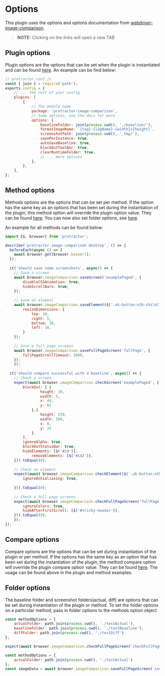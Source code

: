# Options
This plugin uses the options and options documentation from [webdriver-image-comparison](https://github.com/wswebcreation/webdriver-image-comparison).

> **NOTE:** Clicking on the links will open a new TAB 

## Plugin options
Plugin options are the options that can be set when the plugin is instantiated and can be found <a href="https://github.com/wswebcreation/webdriver-image-comparison/blob/master/docs/OPTIONS.md#plugin-options" target="_blank">here</a>.
An example can be find below:

```js
// protractor.conf.js
const { join } = require('path');
exports.config = {
	// ... the rest of your config
	plugins: [
		{
			// The module name
			package: 'protractor-image-comparison',
			// Some options, see the docs for more
			options: {
				baselineFolder: join(process.cwd(), './baseline/'),
				formatImageName: `{tag}-{logName}-{width}x{height}`,
				screenshotPath: join(process.cwd(), '.tmp/'),
				savePerInstance: true,
				autoSaveBaseline: true,
				blockOutToolBar: true,
				clearRuntimeFolder: true,
				// ... more options
			},
		},
	],
};
``` 

## Method options
Methods options are the options that can be set per method. If the option has the same key as an options that has been set during the instantiation of the plugin, this method option will override the plugin option value.
They can be found <a href="https://github.com/wswebcreation/webdriver-image-comparison/blob/master/docs/OPTIONS.md#method-options" target="_blank">here</a>.
You can now also set folder options, see [here](#folder-options).

An example for all methods can be found below:

```js
import {$, browser} from 'protractor';

describe('protractor-image-comparison desktop', () => {
  beforeEach(async () => {
    await browser.get(browser.baseUrl);
  });
  
  it('should save some screenshots', async() => {
  	// Save a screen
  	await browser.imageComparison.saveScreen('examplePaged', {
  		disableCSSAnimation: true,
  		hideScrollBars: true,
  	});
  	
  	// Save an element
  	await browser.imageComparison.saveElement($('.uk-button:nth-child(1)'), 'firstButtonElement', {
  		resizeDimensions: { 
  			top: 10, 
  			right: 5, 
  			bottom: 30, 
  			left: 10,
  		}
  	});
  	
  	// Save a full page screens
  	await browser.imageComparison.saveFullPageScreen('fullPage', {
  		fullPageScrollTimeout: 3000,
  	});
	});
  
  it('should compare successful with a baseline', async() => {
  	// Check a screen
  	expect(await browser.imageComparison.checkScreen('examplePaged', {
  		blockOut: [ {
  				height: 10, 
  				width: 5, 
  				x: 40, 
  				y: 65
  			},{
  				height: 250, 
  				width: 500,
  				x: 0,
  				y: 35
  			},
  		],
  		ignoreAlpha: true,
  		blockOutStatusBar: true,
  		hideElements: [$('#id')],
			removeElements: [$('#id2')],
  	})).toEqual(0);
  	
  	// Check an element
  	expect(await browser.imageComparison.checkElement($('.uk-button:nth-child(1)'), 'firstButtonElement', {
  		ignoreAntialiasing: true,
  		
  	})).toEqual(0);
  	
  	// Check a full page screens
  	expect(await browser.imageComparison.checkFullPageScreen('fullPage', {
  		ignoreColors: true,
  		hideAfterFirstScroll: [$('#sticky-header')],
  	})).toEqual(0);
	});
});
``` 

## Compare options
Compare options are the options that can be set during instantiation of the plugin or per method. If the options has the same key as an option that has been set during the instantiation of the plugin, the method compare option will override the plugin compare option value.
They can be found <a href="https://github.com/wswebcreation/webdriver-image-comparison/blob/master/docs/OPTIONS.md#compare-options" target="_blank">here</a>.
The usage can be found above in the plugin and method examples.

## Folder options
The baseline folder and screenshot folders(actual, diff) are options that can be set during instantiation of the plugin or method. To set the folder options on a particular method, pass in folder options to the methods option object

```js
const methodOptions = {
    actualFolder: path.join(process.cwd(), './testActual'),
    baselineFolder: path.join(process.cwd(), './testBaseline'),
    diffFolder: path.join(process.cwd(), './testDiff')
};

expect(await browser.imageComparison.checkFullPageScreen('checkFullPage', methodOptions)).toEqual(0);

const methodOptions = {
    actualFolder: path.join(process.cwd(), './testActual')
};
const imageData = await browser.imageComparison.saveFullPageScreen('saveFullPage', methodOptions);
```